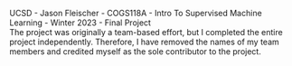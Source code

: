UCSD - Jason Fleischer - COGS118A - Intro To Supervised Machine Learning - Winter 2023 - Final Project <br>
The project was originally a team-based effort, but I completed the entire project independently. Therefore, I have removed the names of my team members and credited myself as the sole contributor to the project.
